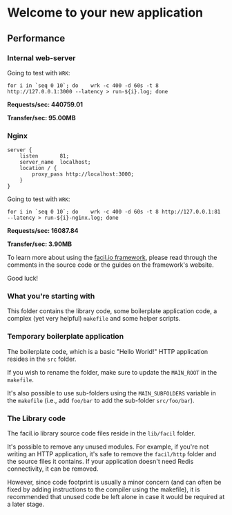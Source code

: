 # Welcome to your new application

## Performance

### Internal web-server

Going to test with `WRK`:

```
for i in `seq 0 10`; do    wrk -c 400 -d 60s -t 8 http://127.0.0.1:3000 --latency > run-${i}.log; done
```

**Requests/sec: 440759.01**

**Transfer/sec:     95.00MB**

### Nginx
```
server {
	listen       81;
	server_name  localhost;
	location / {
		proxy_pass http://localhost:3000;
	}
}
```

Going to test with `WRK`:

```
for i in `seq 0 10`; do    wrk -c 400 -d 60s -t 8 http://127.0.0.1:81 --latency > run-${i}-nginx.log; done
```

**Requests/sec:  16087.84**

**Transfer/sec:      3.90MB**

To learn more about using the [facil.io framework](http://facil.io), please read through the comments in the source code or the guides on the framework's website.

Good luck!

### What you're starting with

This folder contains the library code, some boilerplate application code, a complex (yet very helpful) `makefile` and some helper scripts.

### Temporary boilerplate application

The boilerplate code, which is a basic "Hello World!" HTTP application resides in the `src` folder.

If you wish to rename the folder, make sure to update the `MAIN_ROOT` in the  `makefile`.

It's also possible to use sub-folders using the `MAIN_SUBFOLDERS` variable in the `makefile` (i.e., add `foo/bar` to add the sub-folder `src/foo/bar`).

### The Library code

The facil.io library source code files reside in the `lib/facil` folder.

It's possible to remove any unused modules. For example, if you're not writing an HTTP application, it's safe to remove the `facil/http` folder and the source files it contains. If your application doesn't need Redis connectivity, it can be removed.

However, since code footprint is usually a minor concern (and can often be fixed by adding instructions to the compiler using the makefile), it is recommended that unused code be left alone in case it would be required at a later stage.

